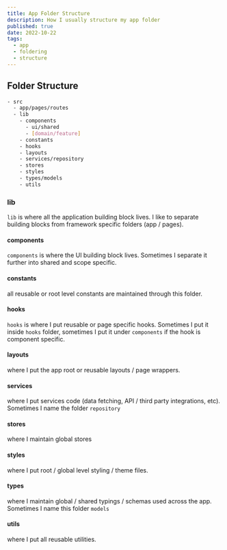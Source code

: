 ```yaml
---
title: App Folder Structure
description: How I usually structure my app folder
published: true
date: 2022-10-22
tags:
  - app
  - foldering
  - structure
---
```


## Folder Structure

```bash
- src
  - app/pages/routes
  - lib
    - components
      - ui/shared
      - [domain/feature]
    - constants
    - hooks
    - layouts
    - services/repository
    - stores
    - styles
    - types/models
    - utils
```

### lib

`lib` is where all the application building block lives. I like to separate building blocks from framework specific folders (app / pages).

#### components

`components` is where the UI building block lives. Sometimes I separate it further into shared and scope specific.

#### constants

all reusable or root level constants are maintained through this folder.

#### hooks

`hooks` is where I put reusable or page specific hooks. Sometimes I put it inside `hooks` folder, sometimes I put it under `components` if the hook is component specific.

#### layouts

where I put the app root or reusable layouts / page wrappers.

#### services

where I put services code (data fetching, API / third party integrations, etc). Sometimes I name the folder `repository`

#### stores

where I maintain global stores

#### styles

where I put root / global level styling / theme files.

#### types

where I maintain global / shared typings / schemas used across the app. Sometimes I name this folder `models`

#### utils

where I put all reusable utilities.
